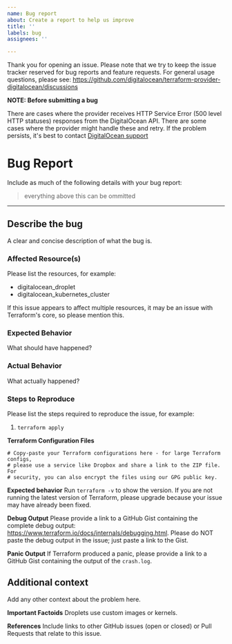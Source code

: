 ```yaml
---
name: Bug report
about: Create a report to help us improve
title: ''
labels: bug
assignees: ''

---
```


Thank you for opening an issue. Please note that we try to keep the issue
tracker reserved for bug reports and feature requests. For general usage
questions, please see:
https://github.com/digitalocean/terraform-provider-digitalocean/discussions

**NOTE: Before submitting a bug**

There are cases where the provider receives HTTP Service Error (500 level HTTP
statuses) responses from the DigitalOcean API. There are some cases where the
provider might handle these and retry. If the problem persists, it's best to
contact [DigitalOcean support](https://cloudsupport.digitalocean.com/) 

# Bug Report

Include as much of the following details with your bug report:

> everything above this can be ommitted
---

## Describe the bug
A clear and concise description of what the bug is.

### Affected Resource(s)
Please list the resources, for example:
- digitalocean_droplet
- digitalocean_kubernetes_cluster

If this issue appears to affect multiple resources, it may be an issue with
Terraform's core, so please mention this.

### Expected Behavior
What should have happened?

### Actual Behavior
What actually happened?

### Steps to Reproduce
Please list the steps required to reproduce the issue, for example:
1. `terraform apply`

**Terraform Configuration Files**
```hcl
# Copy-paste your Terraform configurations here - for large Terraform configs,
# please use a service like Dropbox and share a link to the ZIP file. For
# security, you can also encrypt the files using our GPG public key.
```

**Expected behavior**
Run `terraform -v` to show the version. If you are not running the latest
version of Terraform, please upgrade because your issue may have already been
fixed.

**Debug Output**
Please provide a link to a GitHub Gist containing the complete debug output:
https://www.terraform.io/docs/internals/debugging.html. Please do NOT paste the
debug output in the issue; just paste a link to the Gist.

**Panic Output**
If Terraform produced a panic, please provide a link to a GitHub Gist
containing the output of the `crash.log`.

## Additional context
Add any other context about the problem here.

**Important Factoids**
Droplets use custom images or kernels.

**References**
Include links to other GitHub issues (open or closed) or Pull Requests that
relate to this issue.

